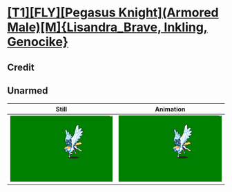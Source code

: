 # [\[T1\]\[FLY\]\[Pegasus Knight\]\(Armored Male\)\[M\]{Lisandra_Brave, Inkling, Genocike}](../)

## Credit


	
## Unarmed

| Still | Animation |
| :---: | :-------: |
| ![Unarmed still](./Unarmed_000.png) | ![Unarmed animation](./Unarmed.gif) |
